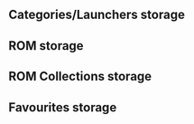 ## Categories/Launchers storage ##


## ROM storage ###


## ROM Collections storage ###


## Favourites storage ###

